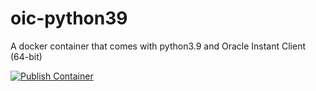 # oic-python39
A docker container that comes with python3.9 and Oracle Instant Client (64-bit)

[![Publish Container](https://github.com/whyayala/oic-python39/actions/workflows/publish-container.yml/badge.svg?branch=main)](https://github.com/whyayala/oic-python39/actions/workflows/publish-container.yml)
